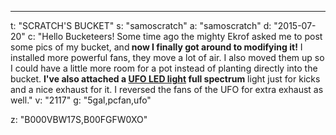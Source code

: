 ---
t: "SCRATCH'S BUCKET"
s: "samoscratch"
a: "samoscratch"
d: "2015-07-20"
c: "Hello Bucketeers! Some time ago the mighty Ekrof asked me to post some pics of my bucket, and<strong> now I finally got around to modifying it!</strong> I installed more powerful fans, they move a lot of air. I also moved them up so I could have a little more room for a pot instead of planting directly into the bucket. <strong>I've also attached a <a href='https://amzn.to/36NO5zr'>UFO LED light</a> full spectrum</strong> light just for kicks and a nice exhaust for it. I reversed the fans of the UFO for extra exhaust as well."
v: "2117"
g: "5gal,pcfan,ufo"

z: "B000VBW17S,B00FGFW0XO"
